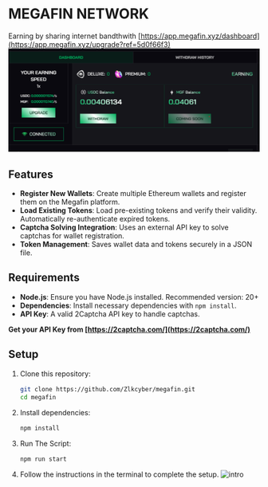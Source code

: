 # MEGAFIN NETWORK
Earning by sharing internet bandthwith [https://app.megafin.xyz/dashboard](https://app.megafin.xyz/upgrade?ref=5d0f66f3)
![banner](image.png)

## Features

- **Register New Wallets**: Create multiple Ethereum wallets and register them on the Megafin platform.
- **Load Existing Tokens**: Load pre-existing tokens and verify their validity. Automatically re-authenticate expired tokens.
- **Captcha Solving Integration**: Uses an external API key to solve captchas for wallet registration.
- **Token Management**: Saves wallet data and tokens securely in a JSON file.

## Requirements

- **Node.js**: Ensure you have Node.js installed. Recommended version: 20+
- **Dependencies**: Install necessary dependencies with `npm install`.
- **API Key**: A valid 2Captcha API key to handle captchas.

**Get your API Key from [https://2captcha.com/](https://2captcha.com/)**
## Setup

1. Clone this repository:
    ```bash
    git clone https://github.com/Zlkcyber/megafin.git
    cd megafin
    ```
2. Install dependencies:
    ```bash
    npm install
    ```
3. Run The Script:
    ```bash
    npm run start
    ```
4. Follow the instructions in the terminal to complete the setup.
    ![intro](image-1.png)